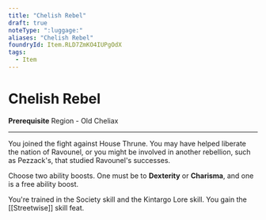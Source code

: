 ```yaml
---
title: "Chelish Rebel"
draft: true
noteType: ":luggage:"
aliases: "Chelish Rebel"
foundryId: Item.RLD7ZmKO4IUPgOdX
tags:
  - Item
---
```


# Chelish Rebel

**Prerequisite** Region - Old Cheliax

* * *

You joined the fight against House Thrune. You may have helped liberate the nation of Ravounel, or you might be involved in another rebellion, such as Pezzack's, that studied Ravounel's successes.

Choose two ability boosts. One must be to **Dexterity** or **Charisma**, and one is a free ability boost.

You're trained in the Society skill and the Kintargo Lore skill. You gain the [[Streetwise]] skill feat.
